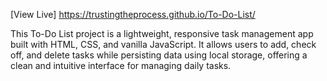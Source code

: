 [View Live] https://trustingtheprocess.github.io/To-Do-List/

This To-Do List project is a lightweight, responsive task management app built with HTML, CSS, and vanilla JavaScript. It allows users to add, check off, 
and delete tasks while persisting data using local storage, offering a clean and intuitive interface for managing daily tasks.
